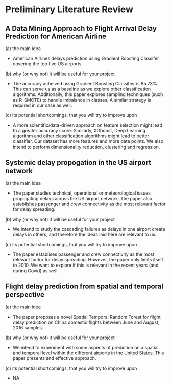 # Preliminary Literature Review

## A Data Mining Approach to Flight Arrival Delay Prediction for American Airline

(a) the main idea
- American Airlines delays prediction using Gradient Boosting Classifer covering the top five US airports.

(b) why (or why not) it will be useful for your project
- The accuracy acheived using Gradient Boosting Classifier is 85.73%. This can serve us as a baseline as we explore other classification algorithms.  Additionally, this paper explores sampling techniques (such as R-SMOTE) to handle imbalance in classes. A similar strategy is required in our case as well.

(c) its potential shortcomings, that you will try to improve upon
- A more scientific/data-driven approach on feature selection might lead to a greater accuracy score. Similarly, XGboost, Deep Learning algorithm and other classification algorithms might lead to better classifier. Our dataset has more features and more data points. We also intend to perform dimensionality reduction, clustering and regression. 

## Systemic delay propogation in the US airport network

(a) the main idea
- The paper studies technical, operational or meteorological issues propogating delays across the US airport network. The paper also establishes passenger and crew connectivity as the most relevant factor for delay spreading. 

(b) why (or why not) it will be useful for your project
- We intend to study the cascading failures as delays in one airport create delays in others, and therefore the ideas laid here are relevant to us. 

(c) its potential shortcomings, that you will try to improve upon
- The paper establises passenger and crew connectivity as the most relevant factor for delay spreading. However, the paper only limits itself to 2010. We want to explore if this is relevant in the recent years (and during Covid) as well.

## Flight delay prediction from spatial and temporal perspective

(a) the main idea
- The paper proposes a novel Spatial Temporal Random Forest for flight delay prediction on China domestic flights between June and August, 2016 samples.

(b) why (or why not) it will be useful for your project
- We intend to experiment with some aspects of prediction on a spatial and temporal level within the different airports in the United States. This paper presents and effective approach.   

(c) its potential shortcomings, that you will try to improve upon
- NA 
